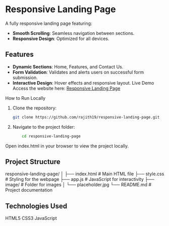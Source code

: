 # Responsive Landing Page

A fully responsive landing page featuring:

- **Smooth Scrolling**: Seamless navigation between sections.
- **Responsive Design**: Optimized for all devices.

## Features

- **Dynamic Sections**: Home, Features, and Contact Us.
- **Form Validation**: Validates and alerts users on successful form submission.
- **Interactive Design**: Hover effects and responsive layout.
  Live Demo
  Access the website here: [Responsive Landing Page](https://rajith19.github.io/responsive-landing-page/)

How to Run Locally

1. Clone the repository:
   ```bash
   git clone https://github.com/rajith19/responsive-landing-page.git
   ```
2. Navigate to the project folder:
   ```bash
       cd responsive-landing-page
   ```

Open index.html in your browser to view the project locally.

## Project Structure

responsive-landing-page/
│
├── index.html # Main HTML file
├── style.css # Styling for the webpage
├── app.js # JavaScript for interactivity
├── image/ # Folder for images
│ └── placeholder.jpg
└── README.md # Project documentation

## Technologies Used

HTML5
CSS3
JavaScript
